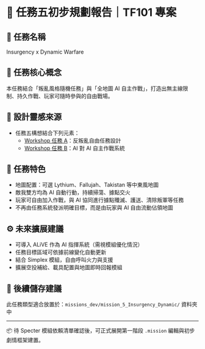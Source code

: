 # 🎯 任務五初步規劃報告｜TF101 專案

## 📌 任務名稱
Insurgency x Dynamic Warfare

## 🧭 任務核心概念
本任務結合「叛亂風格隨機任務」與「全地圖 AI 自主作戰」，打造出無主線限制、持久作戰、玩家可隨時參與的自由戰場。

## 🔶 設計靈感來源
- 任務五構想結合下列元素：
  - [Workshop 任務 A](https://steamcommunity.com/sharedfiles/filedetails/?id=3220030791)：反叛亂自由任務設計
  - [Workshop 任務 B](https://steamcommunity.com/sharedfiles/filedetails/?id=1783536866)：AI 對 AI 自主作戰系統

## 🧩 任務特色
- 地圖配置：可選 Lythium、Fallujah、Takistan 等中東風地圖
- 敵我雙方均為 AI 自動行動，持續掃蕩、據點交火
- 玩家可自由加入作戰，與 AI 協同進行據點殲滅、護送、清除叛軍等任務
- 不再由任務系統發派明確目標，而是由玩家與 AI 自由流動佔領地圖

## ⚙️ 未來擴展建議
- 可導入 ALiVE 作為 AI 指揮系統（需視模組優化情況）
- 任務目標區域可依據前線變化自動更新
- 結合 Simplex 模組，自由呼叫火力與支援
- 擴展空投補給、載具配置與地圖即時回報模組

## 📁 後續儲存建議
此任務類型適合放置於：`missions_dev/mission_5_Insurgency_Dynamic/` 資料夾中

---

📦 待 Specter 模組依賴清單確認後，可正式展開第一階段 `.mission` 編輯與初步劇情框架建置。
